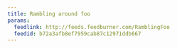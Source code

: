 ```yaml
---
title: Rambling around foo
params:
  feedlink: http://feeds.feedburner.com/RamblingFoo
  feedid: b72a3afb8ef7959cab87c12971ddb667
---
```

